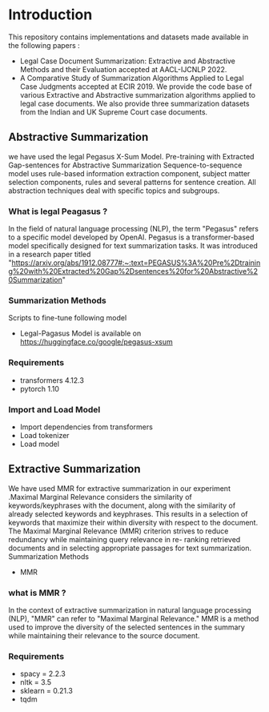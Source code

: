 # Introduction
This repository contains implementations and datasets made available in the following papers :

- Legal Case Document Summarization: Extractive and Abstractive Methods and their Evaluation accepted at AACL-IJCNLP 2022.
- A Comparative Study of Summarization Algorithms Applied to Legal Case Judgments accepted at ECIR 2019.
We provide the code base of various Extractive and Abstractive summarization algorithms applied to legal case documents. We also provide three summarization datasets from the Indian and UK Supreme Court case documents.

## Abstractive Summarization
we have used the legal Pegasus X-Sum Model. Pre-training with Extracted Gap-sentences for Abstractive Summarization Sequence-to-sequence model uses rule-based information extraction component, subject matter selection components, rules and several patterns for sentence creation. All abstraction techniques deal with specific topics and subgroups.
### What is legal Peagasus ?
In the field of natural language processing (NLP), the term "Pegasus" refers to a specific model developed by OpenAI. Pegasus is a transformer-based model specifically designed for text summarization tasks.
It was introduced in a research paper titled 
 "https://arxiv.org/abs/1912.08777#:~:text=PEGASUS%3A%20Pre%2Dtraining%20with%20Extracted%20Gap%2Dsentences%20for%20Abstractive%20Summarization"
### Summarization Methods
Scripts to fine-tune following model
- Legal-Pagasus
Model is available on https://huggingface.co/google/pegasus-xsum

### Requirements
- transformers 4.12.3
- pytorch 1.10
### Import and Load Model
- Import dependencies from transformers
- Load tokenizer
- Load model

## Extractive Summarization
We have used MMR for extractive summarization in our experiment .Maximal Marginal Relevance considers the similarity of keywords/keyphrases with the document, along with the similarity of already selected keywords and keyphrases. This results in a selection of keywords that maximize their within diversity with respect to the document. The Maximal Marginal Relevance (MMR) criterion strives to reduce redundancy while maintaining query relevance in re- ranking retrieved documents and in selecting appropriate passages for text summarization.
Summarization Methods
- MMR
### what is MMR ?
In the context of extractive summarization in natural language processing (NLP), "MMR" can refer to "Maximal Marginal Relevance." MMR is a method used to improve the diversity of the selected sentences in the summary while maintaining their relevance to the source document.
### Requirements
- spacy = 2.2.3
- nltk = 3.5
- sklearn = 0.21.3
- tqdm


